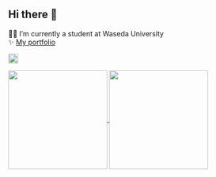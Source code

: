 ## Hi there 👋

👨‍🎓 I’m currently a student at Waseda University <br/>
✨ [My portfolio](https://yashi846.github.io/portfolio-frontend/)

<p align="left">
  <a href="https://github.com/yashi846">
    <img height="20" src="https://komarev.com/ghpvc/?username=yashi846" />
  </a>
</p>

<a href="https://github.com/anuraghazra/github-readme-stats">
  <img height=200 align="center" src="https://github-readme-stats.vercel.app/api?username=yashi846&theme=radical&rank_icon=github"/>
</a>
<a href="https://github.com/anuraghazra/convoychat">
  <img height=200 align="center" src="https://github-readme-stats.vercel.app/api/top-langs?username=yashi846&layout=compact&langs_count=8&card_width=320&size_weight=0.5&count_weight=0.5&theme=radical" />
</a>

<!--
**yashi846/yashi846** is a ✨ _special_ ✨ repository because its `README.md` (this file) appears on your GitHub profile.

Here are some ideas to get you started:

- 🔭 I’m currently working on ...
- 🌱 I’m currently learning ...
- 👯 I’m looking to collaborate on ...
- 🤔 I’m looking for help with ...
- 💬 Ask me about ...
- 📫 How to reach me: ...
- 😄 Pronouns: ...
- ⚡ Fun fact: ...
-->

